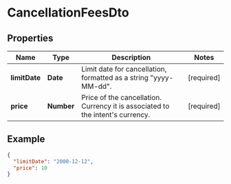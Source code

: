 # CancellationFeesDto

## Properties

| Name          | Type       | Description                                                                    | Notes      |
|---------------|------------|--------------------------------------------------------------------------------|------------|
| **limitDate** | **Date**   | Limit date for cancellation, formatted as a string "yyyy-MM-dd".               | [required] |
| **price**     | **Number** | Price of the cancellation. Currency it is associated to the intent's currency. | [required] |

## Example

```json
{
  "limitDate": "2000-12-12",
  "price": 10
}
```
